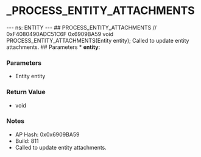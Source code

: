 # _PROCESS_ENTITY_ATTACHMENTS

--- ns: ENTITY --- ## PROCESS_ENTITY_ATTACHMENTS  // 0xF4080490ADC51C6F 0x6909BA59 void PROCESS_ENTITY_ATTACHMENTS(Entity entity);  Called to update entity attachments.  ## Parameters * **entity**:

### Parameters
* Entity entity

### Return Value
* void

### Notes
* AP Hash: 0x0x6909BA59
* Build: 811
* Called to update entity attachments.

